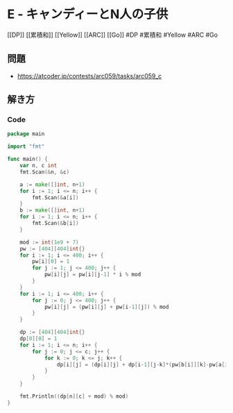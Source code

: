 # E - キャンディーとN人の子供
[[DP]] [[累積和]] [[Yellow]] [[ARC]] [[Go]]
#DP #累積和 #Yellow #ARC #Go 

## 問題
- https://atcoder.jp/contests/arc059/tasks/arc059_c

## 解き方
### Code
```go
package main

import "fmt"

func main() {
	var n, c int
	fmt.Scan(&n, &c)

	a := make([]int, n+1)
	for i := 1; i <= n; i++ {
		fmt.Scan(&a[i])
	}
	b := make([]int, n+1)
	for i := 1; i <= n; i++ {
		fmt.Scan(&b[i])
	}

	mod := int(1e9 + 7)
	pw := [404][404]int{}
	for i := 1; i <= 400; i++ {
		pw[i][0] = 1
		for j := 1; j <= 400; j++ {
			pw[i][j] = pw[i][j-1] * i % mod
		}
	}
	for i := 1; i <= 400; i++ {
		for j := 0; j <= 400; j++ {
			pw[i][j] = (pw[i][j] + pw[i-1][j]) % mod
		}
	}

	dp := [404][404]int{}
	dp[0][0] = 1
	for i := 1; i <= n; i++ {
		for j := 0; j <= c; j++ {
			for k := 0; k <= j; k++ {
				dp[i][j] = (dp[i][j] + dp[i-1][j-k]*(pw[b[i]][k]-pw[a[i]-1][k])%mod) % mod
			}
		}
	}

	fmt.Println((dp[n][c] + mod) % mod)
}
```